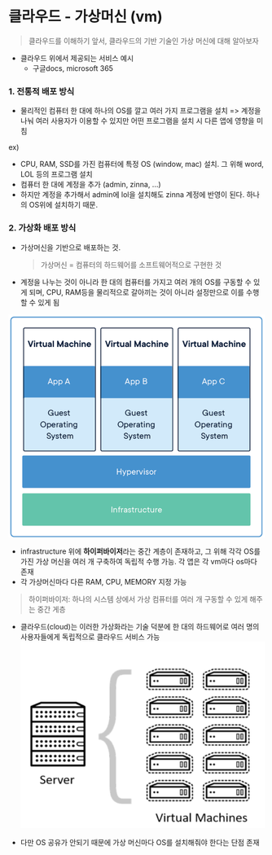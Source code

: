 # 클라우드 - 가상머신 (vm)

> 클라우드를 이해하기 앞서, 클라우드의 기반 기술인 가상 머신에 대해 알아보자

- 클라우드 위에서 제공되는 서비스 예시
  - 구글docs, microsoft 365

### 1. 전통적 배포 방식

- 물리적인 컴퓨터 한 대에 하나의 OS를 깔고 여러 가지 프로그램을 설치 => 계정을 나눠 여러 사용자가 이용할 수 있지만 어떤 프로그램을 설치 시 다른 앱에 영향을 미침

ex)

- CPU, RAM, SSD를 가진 컴퓨터에 특정 OS (window, mac) 설치. 그 위해 word, LOL 등의 프로그램 설치
- 컴퓨터 한 대에 계정을 추가 (admin, zinna, ...)
- 하지만 계정을 추가해서 admin에 lol을 설치해도 zinna 계정에 반영이 된다. 하나의 OS위에 설치하기 때문.

### 2. 가상화 배포 방식

- 가상머신을 기반으로 배포하는 것.

  > 가상머신 = 컴퓨터의 하드웨어를 소프트웨어적으로 구현한 것

- 계정을 나누는 것이 아니라 한 대의 컴퓨터를 가지고 여러 개의 OS를 구동할 수 있게 되며, CPU, RAM등을 물리적으로 갈아끼는 것이 아니라 설정만으로 이를 수행할 수 있게 됨

![Alt text](image.png)

- infrastructure 위에 **하이퍼바이저**라는 중간 계층이 존재하고, 그 위해 각각 OS를 가진 가상 머신을 여러 개 구축하여 독립적 수행 가능. 각 앱은 각 vm마다 os마다 존재
- 각 가상머신마다 다른 RAM, CPU, MEMORY 지정 가능

> 하이퍼바이저: 하나의 시스템 상에서 가상 컴퓨터를 여러 개 구동할 수 있게 해주는 중간 게층

- 클라우드(cloud)는 이러한 가상화라는 기술 덕분에 한 대의 하드웨어로 여러 명의 사용자들에게 독립적으로 클라우드 서비스 가능
  ![Alt text](image-1.png)

- 다만 OS 공유가 안되기 때문에 가상 머신마다 OS를 설치해줘야 한다는 단점 존재
